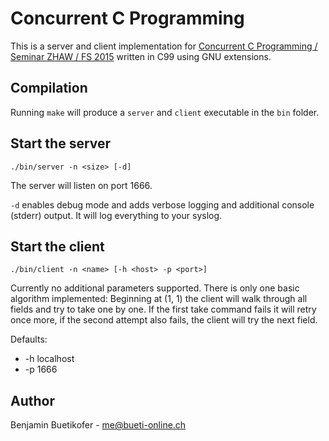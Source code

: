 # Concurrent C Programming
This is a server and client implementation for [Concurrent C Programming / Seminar ZHAW / FS 2015](https://github.com/telmich/zhaw_concurrent_c_programming_fs_2015) written in C99 using GNU extensions.

## Compilation
Running `make` will produce a `server` and `client` executable in the `bin` folder.

## Start the server
    ./bin/server -n <size> [-d]

The server will listen on port 1666.

`-d` enables debug mode and adds verbose logging and additional console (stderr) output. It will log everything to your syslog.

## Start the client
    ./bin/client -n <name> [-h <host> -p <port>]

Currently no additional parameters supported. There is only one basic algorithm implemented: Beginning at (1, 1) the client will walk through all fields and try to take one by one. If the first take command fails it will retry once more, if the second attempt also fails, the client will try the next field.

Defaults:

*   -h localhost
*   -p 1666

## Author
Benjamin Buetikofer - <me@bueti-online.ch>
